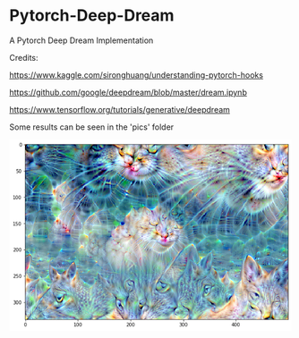 # Pytorch-Deep-Dream
A Pytorch Deep Dream Implementation

Credits:

https://www.kaggle.com/sironghuang/understanding-pytorch-hooks

https://github.com/google/deepdream/blob/master/dream.ipynb

https://www.tensorflow.org/tutorials/generative/deepdream

Some results can be seen in the 'pics' folder


![](https://raw.githubusercontent.com/juanigp/Pytorch-Deep-Dream/master/pics/catrip.png)
